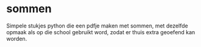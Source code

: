 # sommen

Simpele stukjes python die een pdfje maken met sommen, met dezelfde opmaak als op die school gebruikt word, zodat er thuis extra geoefend kan worden.



